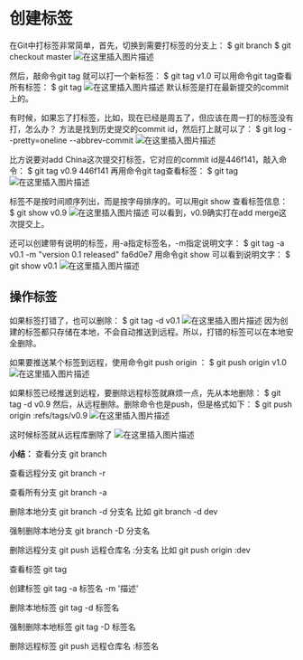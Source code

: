 #  创建标签

在Git中打标签非常简单，首先，切换到需要打标签的分支上：
$ git branch
$ git checkout master
![在这里插入图片描述](https://img-blog.csdnimg.cn/10c173961fbb425d8e1de81be30422e3.png)

然后，敲命令git tag <name>就可以打一个新标签：
$ git tag v1.0
可以用命令git tag查看所有标签：
$ git tag
![在这里插入图片描述](https://img-blog.csdnimg.cn/359b7aa3c26e4c1887db66dd74b19415.png)
默认标签是打在最新提交的commit上的。

有时候，如果忘了打标签，比如，现在已经是周五了，但应该在周一打的标签没有打，怎么办？
方法是找到历史提交的commit id，然后打上就可以了：
$ git log --pretty=oneline --abbrev-commit
![在这里插入图片描述](https://img-blog.csdnimg.cn/2c554e95a55b4452b07e6fe6e3140dc7.png)

比方说要对add China这次提交打标签，它对应的commit id是446f141，敲入命令：
$ git tag v0.9 446f141
再用命令git tag查看标签：
$ git tag
![在这里插入图片描述](https://img-blog.csdnimg.cn/347b0fb87c3a4a0c91b08fa8947f69cc.png)

标签不是按时间顺序列出，而是按字母排序的。可以用git show <tagname>查看标签信息：
$ git show v0.9
![在这里插入图片描述](https://img-blog.csdnimg.cn/e6bccd3af7ab4d38bb73596195da9342.png)
可以看到，v0.9确实打在add merge这次提交上。

还可以创建带有说明的标签，用-a指定标签名，-m指定说明文字：
$ git tag -a v0.1 -m "version 0.1 released" fa6d0e7
用命令git show <tagname>可以看到说明文字：
$ git show v0.1
![在这里插入图片描述](https://img-blog.csdnimg.cn/383dcab54f9740f79a277b7ec50e04f2.png)

##  操作标签

如果标签打错了，也可以删除：
$ git tag -d v0.1
![在这里插入图片描述](https://img-blog.csdnimg.cn/23b7757097974dba9f71299767ea3865.png)
因为创建的标签都只存储在本地，不会自动推送到远程。所以，打错的标签可以在本地安全删除。

如果要推送某个标签到远程，使用命令git push origin <tagname>：
$ git push origin v1.0
![在这里插入图片描述](https://img-blog.csdnimg.cn/b766703e2b4d4996886924d480b3650b.png)

如果标签已经推送到远程，要删除远程标签就麻烦一点，先从本地删除：
$ git tag -d v0.9
然后，从远程删除。删除命令也是push，但是格式如下：
$ git push origin :refs/tags/v0.9
![在这里插入图片描述](https://img-blog.csdnimg.cn/871f0470e5c94179bf7d59d073a412a2.png)

这时候标签就从远程库删除了
![在这里插入图片描述](https://img-blog.csdnimg.cn/b6bb0ebb371f4b979fb27c859c067657.png)

**小结：**
查看分支 git branch

查看远程分支 git branch -r

查看所有分支 git branch -a

删除本地分支 git branch -d 分支名  比如 git branch -d dev

强制删除本地分支 git branch -D 分支名  

删除远程分支 git push 远程仓库名 :分支名     比如  git push origin :dev

查看标签 git tag

创建标签 git tag -a 标签名 -m '描述'

删除本地标签 git tag -d 标签名

强制删除本地标签 git tag -D 标签名

删除远程标签 git push 远程仓库名 :标签名